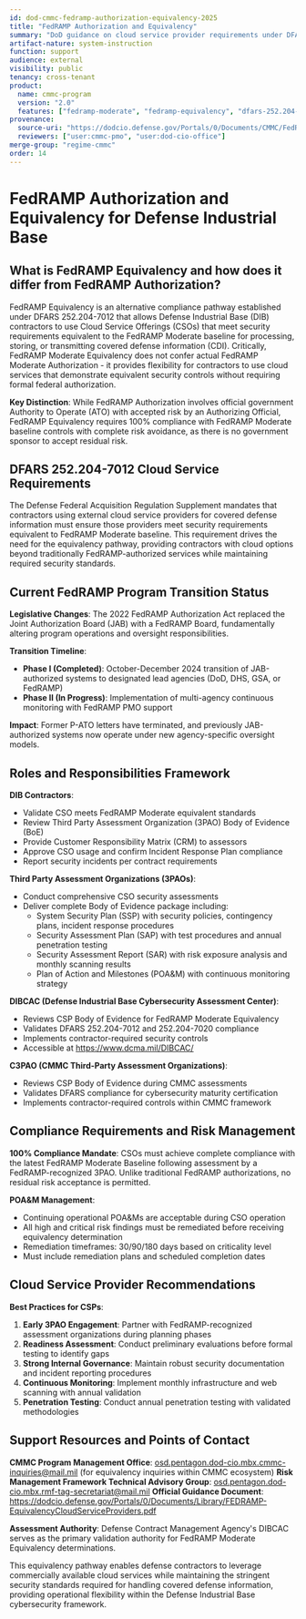 ```yaml
---
id: dod-cmmc-fedramp-authorization-equivalency-2025
title: "FedRAMP Authorization and Equivalency"
summary: "DoD guidance on cloud service provider requirements under DFARS 252.204-7012—defining when FedRAMP Moderate authorization or equivalency is needed, and recommendations for achieving equivalency including remediation plans, 3PAO assessment, and body of evidence"
artifact-nature: system-instruction
function: support
audience: external
visibility: public
tenancy: cross-tenant
product:
  name: cmmc-program
  version: "2.0"
  features: ["fedramp-moderate", "fedramp-equivalency", "dfars-252.204-7012", "3PAO-assessment", "body-of-evidence"]
provenance:
  source-uri: "https://dodcio.defense.gov/Portals/0/Documents/CMMC/FedRAMP-AuthorizationEquivalency.pdf"
  reviewers: ["user:cmmc-pmo", "user:dod-cio-office"]
merge-group: "regime-cmmc"
order: 14
---
```


# FedRAMP Authorization and Equivalency for Defense Industrial Base

## What is FedRAMP Equivalency and how does it differ from FedRAMP Authorization?

FedRAMP Equivalency is an alternative compliance pathway established under DFARS 252.204-7012 that allows Defense Industrial Base (DIB) contractors to use Cloud Service Offerings (CSOs) that meet security requirements equivalent to the FedRAMP Moderate baseline for processing, storing, or transmitting covered defense information (CDI). Critically, FedRAMP Moderate Equivalency does not confer actual FedRAMP Moderate Authorization - it provides flexibility for contractors to use cloud services that demonstrate equivalent security controls without requiring formal federal authorization.

**Key Distinction**: While FedRAMP Authorization involves official government Authority to Operate (ATO) with accepted risk by an Authorizing Official, FedRAMP Equivalency requires 100% compliance with FedRAMP Moderate baseline controls with complete risk avoidance, as there is no government sponsor to accept residual risk.

## DFARS 252.204-7012 Cloud Service Requirements

The Defense Federal Acquisition Regulation Supplement mandates that contractors using external cloud service providers for covered defense information must ensure those providers meet security requirements equivalent to FedRAMP Moderate baseline. This requirement drives the need for the equivalency pathway, providing contractors with cloud options beyond traditionally FedRAMP-authorized services while maintaining required security standards.

## Current FedRAMP Program Transition Status

**Legislative Changes**: The 2022 FedRAMP Authorization Act replaced the Joint Authorization Board (JAB) with a FedRAMP Board, fundamentally altering program operations and oversight responsibilities.

**Transition Timeline**:
- **Phase I (Completed)**: October-December 2024 transition of JAB-authorized systems to designated lead agencies (DoD, DHS, GSA, or FedRAMP)
- **Phase II (In Progress)**: Implementation of multi-agency continuous monitoring with FedRAMP PMO support

**Impact**: Former P-ATO letters have terminated, and previously JAB-authorized systems now operate under new agency-specific oversight models.

## Roles and Responsibilities Framework

**DIB Contractors**:
- Validate CSO meets FedRAMP Moderate equivalent standards
- Review Third Party Assessment Organization (3PAO) Body of Evidence (BoE)
- Provide Customer Responsibility Matrix (CRM) to assessors
- Approve CSO usage and confirm Incident Response Plan compliance
- Report security incidents per contract requirements

**Third Party Assessment Organizations (3PAOs)**:
- Conduct comprehensive CSO security assessments
- Deliver complete Body of Evidence package including:
  - System Security Plan (SSP) with security policies, contingency plans, incident response procedures
  - Security Assessment Plan (SAP) with test procedures and annual penetration testing
  - Security Assessment Report (SAR) with risk exposure analysis and monthly scanning results
  - Plan of Action and Milestones (POA&M) with continuous monitoring strategy

**DIBCAC (Defense Industrial Base Cybersecurity Assessment Center)**:
- Reviews CSP Body of Evidence for FedRAMP Moderate Equivalency
- Validates DFARS 252.204-7012 and 252.204-7020 compliance
- Implements contractor-required security controls
- Accessible at https://www.dcma.mil/DIBCAC/

**C3PAO (CMMC Third-Party Assessment Organizations)**:
- Reviews CSP Body of Evidence during CMMC assessments
- Validates DFARS compliance for cybersecurity maturity certification
- Implements contractor-required controls within CMMC framework

## Compliance Requirements and Risk Management

**100% Compliance Mandate**: CSOs must achieve complete compliance with the latest FedRAMP Moderate Baseline following assessment by a FedRAMP-recognized 3PAO. Unlike traditional FedRAMP authorizations, no residual risk acceptance is permitted.

**POA&M Management**:
- Continuing operational POA&Ms are acceptable during CSO operation
- All high and critical risk findings must be remediated before receiving equivalency determination
- Remediation timeframes: 30/90/180 days based on criticality level
- Must include remediation plans and scheduled completion dates

## Cloud Service Provider Recommendations

**Best Practices for CSPs**:
1. **Early 3PAO Engagement**: Partner with FedRAMP-recognized assessment organizations during planning phases
2. **Readiness Assessment**: Conduct preliminary evaluations before formal testing to identify gaps
3. **Strong Internal Governance**: Maintain robust security documentation and incident reporting procedures
4. **Continuous Monitoring**: Implement monthly infrastructure and web scanning with annual validation
5. **Penetration Testing**: Conduct annual penetration testing with validated methodologies

## Support Resources and Points of Contact

**CMMC Program Management Office**: osd.pentagon.dod-cio.mbx.cmmc-inquiries@mail.mil (for equivalency inquiries within CMMC ecosystem)
**Risk Management Framework Technical Advisory Group**: osd.pentagon.dod-cio.mbx.rmf-tag-secretariat@mail.mil
**Official Guidance Document**: https://dodcio.defense.gov/Portals/0/Documents/Library/FEDRAMP-EquivalencyCloudServiceProviders.pdf

**Assessment Authority**: Defense Contract Management Agency's DIBCAC serves as the primary validation authority for FedRAMP Moderate Equivalency determinations.

This equivalency pathway enables defense contractors to leverage commercially available cloud services while maintaining the stringent security standards required for handling covered defense information, providing operational flexibility within the Defense Industrial Base cybersecurity framework.